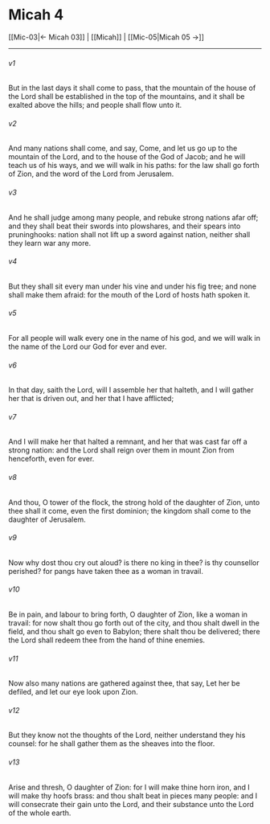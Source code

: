 # Micah 4

[[Mic-03|← Micah 03]] | [[Micah]] | [[Mic-05|Micah 05 →]]
***

###### v1
But in the last days it shall come to pass, that the mountain of the house of the Lord shall be established in the top of the mountains, and it shall be exalted above the hills; and people shall flow unto it.
###### v2
And many nations shall come, and say, Come, and let us go up to the mountain of the Lord, and to the house of the God of Jacob; and he will teach us of his ways, and we will walk in his paths: for the law shall go forth of Zion, and the word of the Lord from Jerusalem.
###### v3
And he shall judge among many people, and rebuke strong nations afar off; and they shall beat their swords into plowshares, and their spears into pruninghooks: nation shall not lift up a sword against nation, neither shall they learn war any more.
###### v4
But they shall sit every man under his vine and under his fig tree; and none shall make them afraid: for the mouth of the Lord of hosts hath spoken it.
###### v5
For all people will walk every one in the name of his god, and we will walk in the name of the Lord our God for ever and ever.
###### v6
In that day, saith the Lord, will I assemble her that halteth, and I will gather her that is driven out, and her that I have afflicted;
###### v7
And I will make her that halted a remnant, and her that was cast far off a strong nation: and the Lord shall reign over them in mount Zion from henceforth, even for ever.
###### v8
And thou, O tower of the flock, the strong hold of the daughter of Zion, unto thee shall it come, even the first dominion; the kingdom shall come to the daughter of Jerusalem.
###### v9
Now why dost thou cry out aloud? is there no king in thee? is thy counsellor perished? for pangs have taken thee as a woman in travail.
###### v10
Be in pain, and labour to bring forth, O daughter of Zion, like a woman in travail: for now shalt thou go forth out of the city, and thou shalt dwell in the field, and thou shalt go even to Babylon; there shalt thou be delivered; there the Lord shall redeem thee from the hand of thine enemies.
###### v11
Now also many nations are gathered against thee, that say, Let her be defiled, and let our eye look upon Zion.
###### v12
But they know not the thoughts of the Lord, neither understand they his counsel: for he shall gather them as the sheaves into the floor.
###### v13
Arise and thresh, O daughter of Zion: for I will make thine horn iron, and I will make thy hoofs brass: and thou shalt beat in pieces many people: and I will consecrate their gain unto the Lord, and their substance unto the Lord of the whole earth. 

